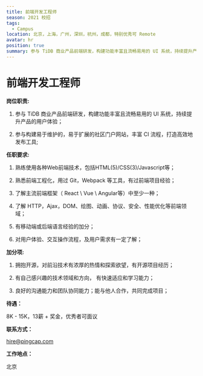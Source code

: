 ```yaml
---
title: 前端开发工程师
season: 2021 校招 
tags:
  - Campus
location: 北京，上海，广州，深圳，杭州，成都，特别优秀可 Remote
avatar: hr
position: true
summary: 参与 TiDB 商业产品前端研发，构建功能丰富且流畅易用的 UI 系统，持续提升产品的用户体验；参与构建易于维护的，易于扩展的社区门户网站，丰富 CI 流程，打造高效地发布工具。
---
```


# 前端开发工程师

**岗位职责:**

1. 参与 TiDB 商业产品前端研发，构建功能丰富且流畅易用的 UI 系统，持续提升产品的用户体验；

2. 参与构建易于维护的，易于扩展的社区门户网站，丰富 CI 流程，打造高效地发布工具;


**任职要求:**

1. 熟练使用各种Web前端技术，包括HTML(5)/CSS(3)/Javascript等；

2. 熟悉前端工程化，用过 Git，Webpack 等工具，有过前端项目经验；

3. 了解主流前端框架（ React \ Vue \ Angular等）中至少一种；

4. 了解 HTTP，Ajax，DOM、绘图、动画、协议、安全、性能优化等前端领域；

5. 有移动端或后端语言经验的加分；

6. 对用户体验、交互操作流程，及用户需求有一定了解；

**加分项:**

1. 拥抱开源，对前沿技术有浓厚的热情和探索欲望，有开源项目经历；

2. 有自己感兴趣的技术领域和方向， 有快速适应和学习能力；

3. 良好的沟通能力和团队协同能力；能与他人合作，共同完成项目；

**待遇：**

8K - 15K，13薪 + 奖金，优秀者可面议

**联系方式：**

hire@pingcap.com

**工作地点：**

北京
